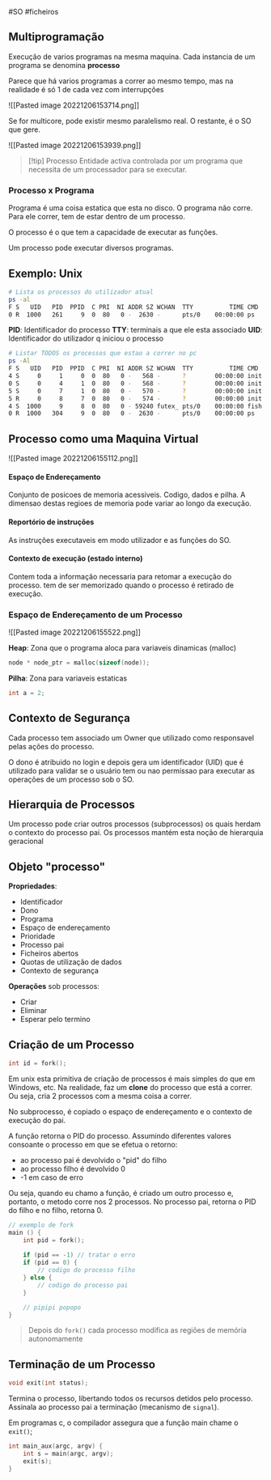 #SO #ficheiros 

## Multiprogramação

Execução de varios programas na mesma maquina. Cada instancia de um programa se denomina **processo**

Parece que há varios programas a correr ao mesmo tempo, mas na realidade é só 1 de cada vez com interrupções

![[Pasted image 20221206153714.png]]

Se for multicore, pode existir mesmo paralelismo real. O restante, é o SO que gere.

![[Pasted image 20221206153939.png]]

> [!tip] Processo
> Entidade activa controlada por um programa que necessita de um processador para se executar.

### Processo x Programa

Programa é uma coisa estatica que esta no disco. O programa não corre. Para ele correr, tem de estar dentro de um processo.

O processo é o que tem a capacidade de executar as funções.

Um processo pode executar diversos programas.

## Exemplo: Unix

```bash
# Lista os processos do utilizador atual
ps -al
F S   UID   PID  PPID  C PRI  NI ADDR SZ WCHAN  TTY          TIME CMD
0 R  1000   261     9  0  80   0 -  2630 -      pts/0    00:00:00 ps
```

__PID__: Identificador do processo
__TTY__: terminais a que ele esta associado
__UID__: Identificador do utilizador q iniciou o processo

```bash
# Listar TODOS os processos que estao a correr no pc
ps -Al
F S   UID   PID  PPID  C PRI  NI ADDR SZ WCHAN  TTY          TIME CMD
4 S     0     1     0  0  80   0 -   568 -      ?        00:00:00 init
0 S     0     4     1  0  80   0 -   568 -      ?        00:00:00 init
5 S     0     7     1  0  80   0 -   570 -      ?        00:00:00 init
5 R     0     8     7  0  80   0 -   574 -      ?        00:00:00 init
4 S  1000     9     8  0  80   0 - 59240 futex_ pts/0    00:00:00 fish
0 R  1000   304     9  0  80   0 -  2630 -      pts/0    00:00:00 ps
```

## Processo como uma Maquina Virtual

![[Pasted image 20221206155112.png]]

#### Espaço de Endereçamento

Conjunto de posicoes de memoria acessiveis. Codigo, dados e pilha. A dimensao destas regioes de memoria pode variar ao longo da execução.

#### Reportório de instruções

As instruções executaveis em modo utilizador e as funções do SO.

#### Contexto de execução (estado interno)

Contem toda a informação necessaria para retomar a execução do processo. tem de ser memorizado quando o processo é retirado de execução.

### Espaço de Endereçamento de um Processo

![[Pasted image 20221206155522.png]]

__Heap__: Zona que o programa aloca para variaveis dinamicas (malloc)
```c
node * node_ptr = malloc(sizeof(node));
```

__Pilha__: Zona para variaveis estaticas
```c
int a = 2;
```

## Contexto de Segurança

Cada processo tem associado um Owner que utilizado como responsavel pelas ações do processo.

O dono é atribuido no login e depois gera um identificador (UID) que é utilizado para validar se o usuário tem ou nao permissao para executar as operações de um processo sob o SO.

## Hierarquia de Processos

Um processo pode criar outros processos (subprocessos) os quais herdam o contexto do processo pai. Os processos mantém esta noção de hierarquia geracional

## Objeto "processo"

__Propriedades__:
- Identificador
- Dono
- Programa
- Espaço de endereçamento
- Prioridade
- Processo pai
- Ficheiros abertos
- Quotas de utilização de dados
- Contexto de segurança

__Operações__ sob processos:
- Criar
- Eliminar
- Esperar pelo termino


## Criação de um Processo

```c
int id = fork();
```

Em unix esta primitiva de criação de processos é mais simples do que em Windows, etc. Na realidade, faz um __clone__ do processo que está a correr. Ou seja, cria 2 processos com a mesma coisa a correr.

No subprocesso, é copiado o espaço de endereçamento e o contexto de execução do pai.

A função retorna o PID do processo. Assumindo diferentes valores consoante o processo em que se efetua o retorno:
- ao processo pai é devolvido o "pid" do filho
- ao processo filho é devolvido 0
- -1 em caso de erro

Ou seja, quando eu chamo a função, é criado um outro processo e, portanto, o metodo corre nos 2 processos. No processo pai, retorna o PID do filho e no filho, retorna 0.

```c
// exemplo de fork
main () {
	int pid = fork();
	
	if (pid == -1) // tratar o erro
	if (pid == 0) {
		// codigo do processo filho
	} else {
		// codigo do processo pai
	}

	// pipipi popopo
}
```

> Depois do `fork()` cada processo modifica as regiões de memória autonomamente

## Terminação de um Processo

```c
void exit(int status);
```

Termina o processo, libertando todos os recursos detidos pelo processo. Assinala ao processo pai a terminação (mecanismo de `signal`).

Em programas c, o compilador assegura que a função main chame o `exit()`;

```c
int main_aux(argc, argv) {
	int s = main(argc, argv);
	exit(s);
}
```

